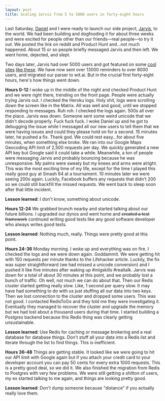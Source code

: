 ```yaml
---
layout: post
title: Scaling Jarvis from 5 to 5000 users in forty-eight hours
---
```


Last Saturday, [Daniel](http://danielballe.com/) and I were ready to launch our side project, [Jarvis](http://hellojarvis.io), to
the world. We had been building and dogfooding it for about three weeks and
were excited for people other than our friends—real people—to try it out. We
posted the link on reddit and Product Hunt and...not much happened. About 15
or so people briefly messaged Jarvis and then left. We went home, dejected, and
slept.

Two days later, Jarvis had over 5000 users and got featured on some [cool sites](https://www.producthunt.com/tech/jarvis-2)
[like these](http://lifehacker.com/jarvis-is-a-facebook-chat-bot-that-can-handle-your-remi-1776834190?utm_campaign=socialflow_lifehacker_facebook&utm_source=lifehacker_facebook&utm_medium=socialflow). We have now sent <span id="jarvis-post-num-reminders">over 13000</span> reminders to <span id="jarvis-post-num-users">over 8000</span> users,
and migrated our parser to wit.ai. But in the crucial first forty-eight hours, here's how things went down.

**Hours 0-12**
I woke up in the middle of the night and checked Product Hunt and we were right
there, trending on the front page. People were actually trying Jarvis out. I
checked the Heroku logs. Holy shit, logs were scrolling down the screen like in
the Matrix. All was well and good, until we stopped responding to messages. Ruh
roh. I checked the logs again. 500s all over the place. Jarvis was down. Someone
sent some weird unicode that we didn't decode properly. Fuck fuck fuck. I woke
Daniel up and he got to debugging the issue while I messaged all our new users
to tell them that we were having issues and could they please hold on for a
second. 15 minutes later, he pushed a fix. Thank god. We could rest
easy...for about five minutes, when something else broke. We ran into our Google
Maps Geocoding API limit of 2,500 requests per day. We quickly generated a new
API key but Google said it could take a while. Meanwhile, a ton of people were
messaging Jarvis and probably bouncing because he was unresponsive. My palms
were sweaty but my knees and arms were alright. This was the most exciting
time of my life, except for the time I played this really good guy at Smash 64
at a tournament. 10 minutes later we were seeing 200s again. Luckily, Facebook
buffers any requests that didn't 200 so we could still backfill the missed
requests. We went back to sleep soon after that little incident.

**Lesson learned**: I don't know, something about unicode.

**Hours 12-24**
We grabbed brunch nearby and started talking about our future billions. I upgraded
our dynos and went home and <del>created a test framework</del> continued writing good tests
like any good software developer who always writes good tests.

**Lesson learned**: Nothing much, really. Things were pretty good at this point.

**Hours 24-36**
Monday morning. I woke up and everything was on fire. I checked the logs and
we were down again. Goddammit. We were getting hit with 150 requests
per minute thanks to the Lifehacker article. Luckily, the fix was super
straightforward (we had missed a unicode conversion)  and I pushed it like
five minutes after waking up #mlgskills #realtalk. Jarvis was down for a
total of about 30 minutes at this point, and we probably lost a bunch of
traffic. Oh well, not much we can do about that. Then our Redis cluster
started getting really slow. Like, 1 second per query slow. It may have
had something to do with us just stuffing all our data into two keys. Then
we lost connection to the cluster and dropped some users. This was not
good. I contacted RedisToGo and they told me they were investigating it.
Eventually they managed to recover the cluster and upgrade the memory but
we had lost about a thousand users during that time. I started building a
Postgres backend because this Redis thing was clearly getting unsustainable.

**Lesson learned**: Use Redis for caching or message brokering and a real
database for database things. Don't stuff all your data into a Redis list
and iterate through the list to find things. This is inefficient.

**Hours 36-48**
Things are getting stable. It looked like we were going to hit our API limit
with Google again but if you attach your credit card to your developer account
you can pay 50 cents for every extra 1000 requests. This is a pretty good deal,
so we did it. We also finished the migration from Redis to Postgres with very
few problems. We were still getting a shitton of users, my ex started talking
to me again, and things are looking pretty good.

**Lesson learned**: Don't dump someone because "distance" if you actually really love them.

<script src="/public/scripts/jarvis.js" defer></script>
